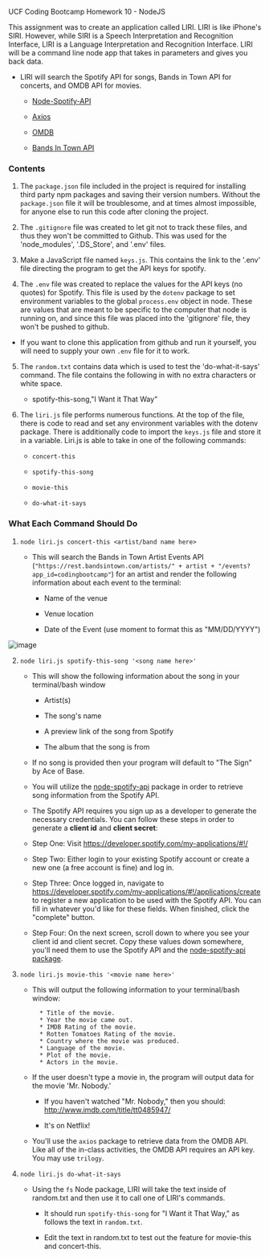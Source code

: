 UCF Coding Bootcamp Homework 10 - NodeJS

This assignment was to create an application called LIRI. LIRI is like iPhone's SIRI. However, while SIRI is a Speech Interpretation and Recognition Interface, LIRI is a Language Interpretation and Recognition Interface. LIRI will be a command line node app that takes in parameters and gives you back data.


* LIRI will search the Spotify API for songs, Bands in Town API for concerts, and OMDB API for movies.

   * [Node-Spotify-API](https://www.npmjs.com/package/node-spotify-api)

   * [Axios](https://www.npmjs.com/package/axios)
   
   * [OMDB](http://www.omdbapi.com)
   
   * [Bands In Town API](http://www.artists.bandsintown.com/bandsintown-api)



### Contents

1. The `package.json` file included in the project is required for installing third party npm packages and saving their version numbers. Without the `package.json` file it will be troublesome, and at times almost impossible, for anyone else to run this code after cloning the project.

2. The `.gitignore` file was created to let git not to track these files, and thus they won't be committed to Github.  This was used for the 'node_modules', '.DS_Store', and '.env' files.

3. Make a JavaScript file named `keys.js`.  This contains the link to the '.env' file directing the program to get the API keys for spotify.

4. The `.env` file was created to replace the values for the API keys (no quotes) for Spotify.  This file is used by the `dotenv` package to set environment variables to the global `process.env` object in node. These are values that are meant to be specific to the computer that node is running on, and since this file was placed into the 'gitignore' file, they won't be pushed to github.

* If you want to clone this application from github and run it yourself, you will need to supply your own `.env` file for it to work.

5. The `random.txt` contains data which is used to test the 'do-what-it-says' command.  The file contains the following in with no extra characters or white space.

     * spotify-this-song,"I Want it That Way"
     

6. The `liri.js` file performs numerous functions.  At the top of the file, there is code to read and set any environment variables with the dotenv package.  There is additionally code to import the `keys.js` file and store it in a variable.  Liri.js is able to take in one of the following commands:

   * `concert-this`

   * `spotify-this-song`

   * `movie-this`

   * `do-what-it-says`

### What Each Command Should Do

1. `node liri.js concert-this <artist/band name here>`

   * This will search the Bands in Town Artist Events API (`"https://rest.bandsintown.com/artists/" + artist + "/events?app_id=codingbootcamp"`) for an artist and render the following information about each event to the terminal:

     * Name of the venue

     * Venue location

     * Date of the Event (use moment to format this as "MM/DD/YYYY")
     
![image](https://user-images.githubusercontent.com/45186642/55025832-1841b380-4fd8-11e9-8843-0c491e8a6a97.png)

2. `node liri.js spotify-this-song '<song name here>'`

   * This will show the following information about the song in your terminal/bash window

     * Artist(s)

     * The song's name

     * A preview link of the song from Spotify

     * The album that the song is from

   * If no song is provided then your program will default to "The Sign" by Ace of Base.

   * You will utilize the [node-spotify-api](https://www.npmjs.com/package/node-spotify-api) package in order to retrieve song information from the Spotify API.

   * The Spotify API requires you sign up as a developer to generate the necessary credentials. You can follow these steps in order to generate a **client id** and **client secret**:

   * Step One: Visit <https://developer.spotify.com/my-applications/#!/>

   * Step Two: Either login to your existing Spotify account or create a new one (a free account is fine) and log in.

   * Step Three: Once logged in, navigate to <https://developer.spotify.com/my-applications/#!/applications/create> to register a new application to be used with the Spotify API. You can fill in whatever you'd like for these fields. When finished, click the "complete" button.

   * Step Four: On the next screen, scroll down to where you see your client id and client secret. Copy these values down somewhere, you'll need them to use the Spotify API and the [node-spotify-api package](https://www.npmjs.com/package/node-spotify-api).

3. `node liri.js movie-this '<movie name here>'`

   * This will output the following information to your terminal/bash window:

     ```
       * Title of the movie.
       * Year the movie came out.
       * IMDB Rating of the movie.
       * Rotten Tomatoes Rating of the movie.
       * Country where the movie was produced.
       * Language of the movie.
       * Plot of the movie.
       * Actors in the movie.
     ```

   * If the user doesn't type a movie in, the program will output data for the movie 'Mr. Nobody.'

     * If you haven't watched "Mr. Nobody," then you should: <http://www.imdb.com/title/tt0485947/>

     * It's on Netflix!

   * You'll use the `axios` package to retrieve data from the OMDB API. Like all of the in-class activities, the OMDB API requires an API key. You may use `trilogy`.

4. `node liri.js do-what-it-says`

   * Using the `fs` Node package, LIRI will take the text inside of random.txt and then use it to call one of LIRI's commands.

     * It should run `spotify-this-song` for "I Want it That Way," as follows the text in `random.txt`.

     * Edit the text in random.txt to test out the feature for movie-this and concert-this.
